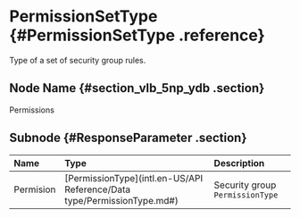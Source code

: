 # PermissionSetType {#PermissionSetType .reference}

Type of a set of security group rules.

## Node Name {#section_vlb_5np_ydb .section}

Permissions

## Subnode {#ResponseParameter .section}

|Name|Type|Description|
|:---|:---|:----------|
|Permision|[PermissionType](intl.en-US/API Reference/Data type/PermissionType.md#)|Security group `PermissionType`|

